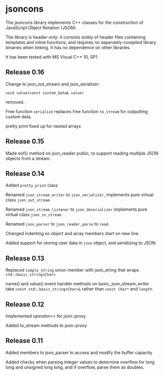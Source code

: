 jsoncons
========

The jsoncons library implements C++ classes for the construction of JavaScript Object Notation (JSON). 

The library is header-only: it consists solely of header files containing templates and inline functions, and requires no separately-compiled library binaries when linking. It has no dependence on other libraries.

It has been tested with MS Visual C++ 10, SP1

Release 0.16
------------

Change to json_out_stream and json_serializer:

    void value(const custom_data& value)

removed.

Free function `serialize` replaces free function `to_stream` for
outputting custom data.

pretty print fixed up for nested arrays

Release 0.15
------------

Made eof() method on json_reader public, to support reading
multiple JSON objects from a stream.

Release 0.14
------------

Added `pretty_print` class

Renamed `json_stream_writer` to `json_serializer`, 
implements pure virtual class `json_out_stream`
 
Renamed `json_stream_listener` to `json_deserializer`
implements pure virtual class `json_in_stream`

Renamed `json_parser` to `json_reader`, `parse` to `read`.

Changed indenting so object and array members start on new line.

Added support for storing user data in `json` object, and
serializing to JSON.

Release 0.13
------------

Replaced `simple_string` union member with json_string that 
wraps `std::basic_string<Char>`

name() and value() event handler methods on 
basic_json_stream_writer take `const std::basic_string<Char>&`
rather than `const Char*` and `length`.

Release 0.12
------------

Implemented operator<< for json::proxy

Added to_stream methods to json::proxy

Release 0.11
------------

Added members to json_parser to access and modify the buffer capacity

Added checks when parsing integer values to determine overflow for 
long long and unsigned long long, and if overflow, parse them as
doubles.


